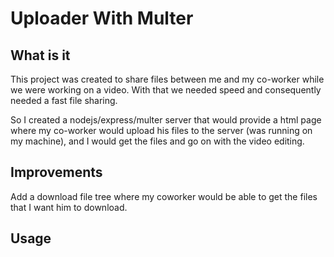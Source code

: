 # Uploader With Multer

## What is it
This project was created to share files between me and my co-worker while we were working on a video. With that we needed speed and consequently needed a fast file sharing.

So I created a nodejs/express/multer server that would provide a html page where my co-worker would upload his files to the server (was running on my machine), and I would get the files and go on with the video editing.

## Improvements
Add a download file tree where my coworker would be able to get the files that I want him to download.

## Usage